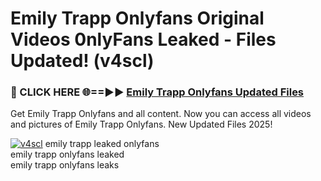 # Emily Trapp Onlyfans Original Videos 0nlyFans Leaked - Files Updated! (v4scl)

<h3>🔴 CLICK HERE 🌐==►► <a href="https://tinyurl.com/2jnfzry5" rel="nofollow">Emily Trapp Onlyfans Updated Files</a></h3>

Get Emily Trapp Onlyfans and all content. Now you can access all videos and pictures of Emily Trapp Onlyfans. New Updated Files 2025!

[![v4scl](https://i.imgur.com/GyGTBgg.gif)](https://tinyurl.com/2jnfzry5)
emily trapp leaked onlyfans<br>
emily trapp onlyfans leaked<br>
emily trapp onlyfans leaks